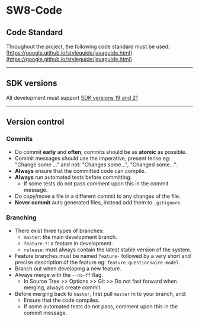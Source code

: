# SW8-Code

## Code Standard
Throughout the project, the following code standard must be used:
[https://google.github.io/styleguide/javaguide.html](https://google.github.io/styleguide/javaguide.html)

---

## SDK versions
All development must support [SDK versions 19 and 21](http://developer.android.com/guide/topics/manifest/uses-sdk-element.html)

---

## Version control

### Commits

- Do commit **early** and **often**, commits should be as **atomic** as possible.
- Commit messages should use the imperative, present tense eg: "Change some ..." and not: "Changes some...", "Changed some...".
- **Always** ensure that the committed code can compile.
- **Always** run automated tests before committing.
    - If some tests do not pass comment upon this in the commit message.
- Do copy/move a file in a different commit to any changes of the file.
- **Never commit** auto generated files, instead add them to `.gitignore`.

### Branching

- There exist three types of branches:
    - `master`: the main development branch.
    - `feature-*`: a feature in development.
    - `release`: must always contain the latest stable version of the system.
- Feature branches must be named `feature-` followed by a very short and precise description of the feature eg: `feature-questionnaire-model`.
- Branch out when developing a new feature.
- Always merge with the `--no-ff` flag.
    - In Source Tree >> Options >> Git >> Do not fast forward when merging, always create commit.
- Before merging back to `master`, first pull `master` in to your branch, and:
    - Ensure that the code compiles.
    - If some automated tests do not pass, comment upon this in the commit message.